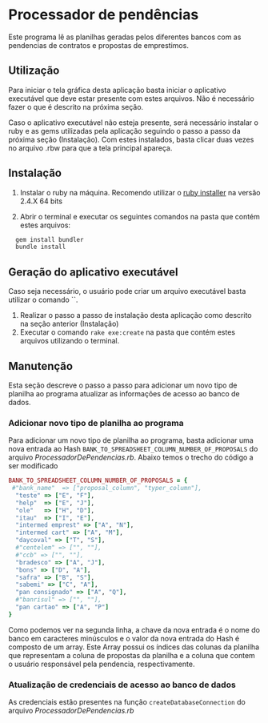# Processador de pendências

Este programa lê as planilhas geradas pelos diferentes bancos com as pendencias de contratos e propostas de emprestimos.

## Utilização

Para iniciar o tela gráfica desta aplicação basta iniciar o aplicativo executável que deve estar presente com estes arquivos. Não é necessário fazer o que é descrito na próxima seção.

Caso o aplicativo executável não esteja presente, será necessário instalar o ruby e as gems utilizadas pela aplicação seguindo o passo a passo da próxima seção (Instalação).
Com estes instalados, basta clicar duas vezes no arquivo .rbw para que a tela principal apareça.

## Instalação

1. Instalar o ruby na máquina. Recomendo utilizar o [ruby installer](https://rubyinstaller.org/downloads/) na versão 2.4.X 64 bits

2. Abrir o terminal e executar os seguintes comandos na pasta que contém estes arquivos:

```bash
  gem install bundler
  bundle install
```
  
## Geração do aplicativo executável

Caso seja necessário, o usuário pode criar um arquivo executável basta utilizar o comando ``.

1. Realizar o passo a passo de instalação desta aplicação como descrito na seção anterior (Instalação)
2. Executar o comando `rake exe:create` na pasta que contém estes arquivos utilizando o terminal.

## Manutenção

Esta seção descreve o passo a passo para adicionar um novo tipo de planilha ao programa atualizar as informações de acesso ao banco de dados.

### Adicionar novo tipo de planilha ao programa

Para adicionar um novo tipo de planilha ao programa, basta adicionar uma nova entrada ao Hash `BANK_TO_SPREADSHEET_COLUMN_NUMBER_OF_PROPOSALS` do arquivo _ProcessadorDePendencias.rb_. Abaixo temos o trecho do código a ser modificado

```ruby
BANK_TO_SPREADSHEET_COLUMN_NUMBER_OF_PROPOSALS = {
 #"bank_name"  => ["proposal_column", "typer_column"],
  "teste" => ["E", "F"],
  "help"  => ["E", "J"],
  "ole"   => ["H", "D"],
  "itau"  => ["I", "E"],
  "intermed emprest" => ["A", "N"],
  "intermed cart" => ["A", "M"],
  "daycoval" => ["T", "S"],
  #"centelem" => ["", ""],
  #"ccb" => ["", ""],
  "bradesco" => ["A", "J"],
  "bons" => ["D", "A"],
  "safra" => ["B", "S"],
  "sabemi" => ["C", "A"],
  "pan consignado" => ["A", "Q"],
  #"banrisul" => ["", ""],
  "pan cartao" => ["A", "P"]
}
```

Como podemos ver na segunda linha, a chave da nova entrada é o nome do banco em caracteres minúsculos e o valor da nova entrada do Hash é composto de um array. Este Array possui os índices das colunas da planilha que representam a coluna de propostas da planilha e a coluna que contem o usuário responsável pela pendencia, respectivamente.

### Atualização de credenciais de acesso ao banco de dados

As credenciais estão presentes na função `createDatabaseConnection` do arquivo _ProcessadorDePendencias.rb_

